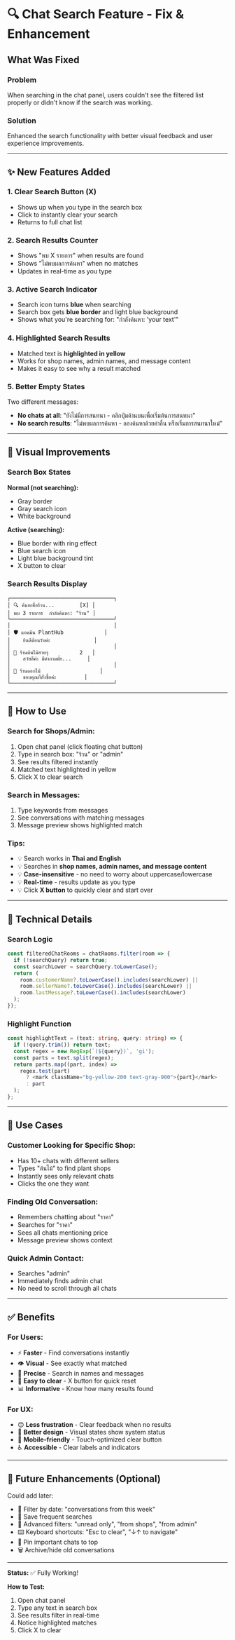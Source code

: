 # 🔍 Chat Search Feature - Fix & Enhancement

## What Was Fixed

### Problem
When searching in the chat panel, users couldn't see the filtered list properly or didn't know if the search was working.

### Solution
Enhanced the search functionality with better visual feedback and user experience improvements.

---

## ✨ New Features Added

### 1. **Clear Search Button (X)**
- Shows up when you type in the search box
- Click to instantly clear your search
- Returns to full chat list

### 2. **Search Results Counter**
- Shows "พบ X รายการ" when results are found
- Shows "ไม่พบผลการค้นหา" when no matches
- Updates in real-time as you type

### 3. **Active Search Indicator**
- Search icon turns **blue** when searching
- Search box gets **blue border** and light blue background
- Shows what you're searching for: "กำลังค้นหา: 'your text'"

### 4. **Highlighted Search Results**
- Matched text is **highlighted in yellow**
- Works for shop names, admin names, and message content
- Makes it easy to see why a result matched

### 5. **Better Empty States**
Two different messages:
- **No chats at all**: "ยังไม่มีการสนทนา - คลิกปุ่มด้านบนเพื่อเริ่มต้นการสนทนา"
- **No search results**: "ไม่พบผลการค้นหา - ลองค้นหาด้วยคำอื่น หรือเริ่มการสนทนาใหม่"

---

## 🎨 Visual Improvements

### Search Box States

**Normal (not searching):**
- Gray border
- Gray search icon
- White background

**Active (searching):**
- Blue border with ring effect
- Blue search icon
- Light blue background tint
- X button to clear

### Search Results Display

```
┌─────────────────────────────────┐
│ 🔍 ค้นหาชื่อร้าน...        [X] │
│ พบ 3 รายการ  กำลังค้นหา: "ร้าน" │
└─────────────────────────────────┘
│                                 │
│ 🛡️ แอดมิน PlantHub             │
│    ยินดีต้อนรับค่ะ              │
│                                 │
│ 🏪 ร้านต้นไม้สวยๆ          2   │
│    สวัสดีค่ะ มีคำถามมั้ย...     │
│                                 │
│ 🏪 ร้านดอกไม้                   │
│    ขอบคุณที่สั่งซื้อค่ะ         │
└─────────────────────────────────┘
```

---

## 📝 How to Use

### Search for Shops/Admin:
1. Open chat panel (click floating chat button)
2. Type in search box: "ร้าน" or "admin"
3. See results filtered instantly
4. Matched text highlighted in yellow
5. Click X to clear search

### Search in Messages:
1. Type keywords from messages
2. See conversations with matching messages
3. Message preview shows highlighted match

### Tips:
- 💡 Search works in **Thai and English**
- 💡 Searches in **shop names, admin names, and message content**
- 💡 **Case-insensitive** - no need to worry about uppercase/lowercase
- 💡 **Real-time** - results update as you type
- 💡 Click **X button** to quickly clear and start over

---

## 🔧 Technical Details

### Search Logic
```typescript
const filteredChatRooms = chatRooms.filter(room => {
  if (!searchQuery) return true;
  const searchLower = searchQuery.toLowerCase();
  return (
    room.customerName?.toLowerCase().includes(searchLower) ||
    room.sellerName?.toLowerCase().includes(searchLower) ||
    room.lastMessage?.toLowerCase().includes(searchLower)
  );
});
```

### Highlight Function
```typescript
const highlightText = (text: string, query: string) => {
  if (!query.trim()) return text;
  const regex = new RegExp(`(${query})`, 'gi');
  const parts = text.split(regex);
  return parts.map((part, index) => 
    regex.test(part) 
      ? <mark className="bg-yellow-200 text-gray-900">{part}</mark> 
      : part
  );
};
```

---

## 🎯 Use Cases

### Customer Looking for Specific Shop:
- Has 10+ chats with different sellers
- Types "ต้นไม้" to find plant shops
- Instantly sees only relevant chats
- Clicks the one they want

### Finding Old Conversation:
- Remembers chatting about "ราคา"
- Searches for "ราคา"
- Sees all chats mentioning price
- Message preview shows context

### Quick Admin Contact:
- Searches "admin"
- Immediately finds admin chat
- No need to scroll through all chats

---

## ✅ Benefits

### For Users:
- ⚡ **Faster** - Find conversations instantly
- 👁️ **Visual** - See exactly what matched
- 🎯 **Precise** - Search in names and messages
- 🧹 **Easy to clear** - X button for quick reset
- 📊 **Informative** - Know how many results found

### For UX:
- 😊 **Less frustration** - Clear feedback when no results
- 🎨 **Better design** - Visual states show system status
- 📱 **Mobile-friendly** - Touch-optimized clear button
- ♿ **Accessible** - Clear labels and indicators

---

## 🚀 Future Enhancements (Optional)

Could add later:
- 📅 Filter by date: "conversations from this week"
- 🔖 Save frequent searches
- 🎯 Advanced filters: "unread only", "from shops", "from admin"
- ⌨️ Keyboard shortcuts: "Esc to clear", "↓↑ to navigate"
- 📌 Pin important chats to top
- 🗑️ Archive/hide old conversations

---

**Status:** ✅ Fully Working!

**How to Test:**
1. Open chat panel
2. Type any text in search box
3. See results filter in real-time
4. Notice highlighted matches
5. Click X to clear
